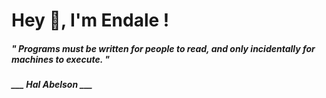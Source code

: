 <h1 title="head"> Hey 👋, I'm Endale !</h1>

**<h5><i>" Programs must be written for people to read, and only incidentally for machines to execute. "</i></h5>**

*<b>___ Hal Abelson ___</b>*
